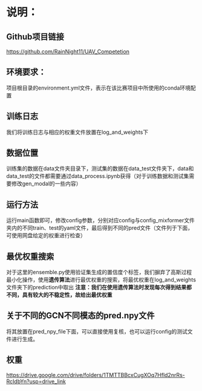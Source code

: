 # 说明：

## Github项目链接

https://github.com/RainNight11/UAV_Competetion

## 环境要求：

项目根目录的environment.yml文件，表示在该比赛项目中所使用的conda环境配置

## 训练日志

我们将训练日志与相应的权重文件放置在log_and_weights下

## 数据位置

训练集的数据在data文件夹目录下，测试集的数据在data_test文件夹下，data和data_test的文件都需要通过data_process.ipynb获得（对于训练数据和测试集需要修改gen_modal的一些内容）

## 运行方法

运行main函数即可，修改config参数，分别对应config与config_mixformer文件夹内的不同train、test的yaml文件，最后得到不同的pred文件（文件列于下面，可使用网盘给定的权重进行检查）

## 最优权重搜索

对于这里的ensemble.py使用验证集生成的置信度个标签，我们摒弃了高斯过程最小化操作，使用**遗传算法**进行最优权重的搜索，将最优权重在log_and_weights文件夹下的prediction中取出
**注意：我们在使用遗传算法时发现每次得到结果都不同，具有较大的不稳定性，故给出最优权重**

## 关于不同的GCN不同模态的pred.npy文件

将其放置在pred_npy_file下面，可以直接使用复核，也可以运行config的测试文件进行生成。

## 权重

https://drive.google.com/drive/folders/1TMTTBBcxCugXOq7Hfld2nrRs-RcIdbYn?usp=drive_link


